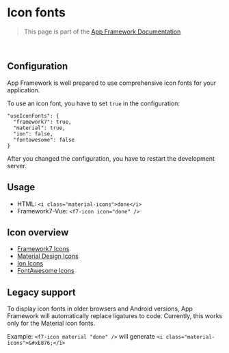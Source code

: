 # Icon fonts

> This page is part of the [App Framework Documentation](../DOCUMENTATION.md)

<br />

## Configuration

App Framework is well prepared to use comprehensive icon fonts for your application.

To use an icon font, you have to set `true` in the configuration:

```
"useIconFonts": {
  "framework7": true,
  "material": true,
  "ion": false,
  "fontawesome": false
}
```

After you changed the configuration, you have to restart the development server.

## Usage

- HTML: `<i class="material-icons">done</i>`
- Framework7-Vue: `<f7-icon icon="done" />`

## Icon overview

- [Framework7 Icons](https://framework7.io/icons/)
- [Material Design Icons](https://material.io/icons/)
- [Ion Icons](http://ionicons.com/)
- [FontAwesome Icons](http://fontawesome.io/icons/)

## Legacy support

To display icon fonts in older browsers and Android versions, App Framework will automatically replace ligatures to code. Currently, this works only for the Material icon fonts.

Example: `<f7-icon material "done" />` will generate `<i class="material-icons">&#xE876;</i>`
